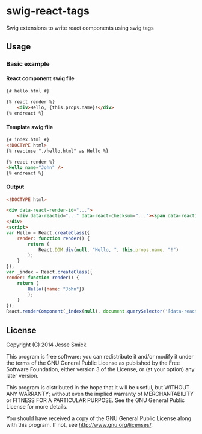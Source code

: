 # swig-react-tags
Swig extensions to write react components using swig tags

## Usage
### Basic example
#### React component swig file
```html
{# hello.html #}

{% react render %}
    <div>Hello, {this.props.name}!</div>
{% endreact %}
```
#### Template swig file
```html
{# index.html #}
<!DOCTYPE html>
{% reactuse "./hello.html" as Hello %}

{% react render %}
<Hello name="John" />
{% endreact %}
```

#### Output
```html
<!DOCTYPE html>

<div data-react-render-id="...">
    <div data-reactid="..." data-react-checksum="..."><span data-reactid="...">Hello, </span><span data-reactid="...">John</span><span data-reactid="...">!</span>
</div>
<script>
var Hello = React.createClass({
    render: function render() {
        return (
            React.DOM.div(null, "Hello, ", this.props.name, "!")
        );
    }
});
var _index = React.createClass({
render: function render() {
    return (
        Hello({name: "John"})
        );
    }
});
React.renderComponent(_index(null), document.querySelector('[data-react-render-id="..."]'));
```


## License
Copyright (C) 2014  Jesse Smick

This program is free software: you can redistribute it and/or modify
it under the terms of the GNU General Public License as published by
the Free Software Foundation, either version 3 of the License, or
(at your option) any later version.

This program is distributed in the hope that it will be useful,
but WITHOUT ANY WARRANTY; without even the implied warranty of
MERCHANTABILITY or FITNESS FOR A PARTICULAR PURPOSE.  See the
GNU General Public License for more details.

You should have received a copy of the GNU General Public License
along with this program.  If not, see <http://www.gnu.org/licenses/>.